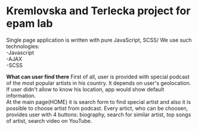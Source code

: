 Kremlovska and Terlecka project for epam lab
==============
Single page application is written with pure JavaScript, SCSS/
We use such technologies:<br>
-Javascript<br>
-AJAX<br>
-SCSS<br>


<b>What can user find there</b>
First of all, user is provided with special podcast of the most popular artists in his country. It depends on user's geolocation. If user didn't allow to know his location, app would show default information.<br>
At the main page(HOME) it is search form to find special artist and also it is possible to choose artist from podcast.
Every artict, who can be choosen, provides user with 4 buttons: biography, search for similar artist, top songs of artist, search video on YouTube.

<i></i>
